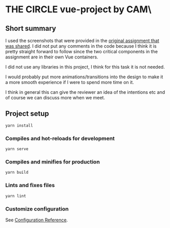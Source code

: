 # THE CIRCLE vue-project by CAM\

## Short summary

I used the screenshots that were provided in the [original assignment that was shared](https://github.com/HiCirqle/frontend-assignment-2022). I did not put any comments in the code because I think it is pretty straight forward to follow since the two critical components in the assignment are in their own Vue containers.

I did not use any libraries in this project, I think for this task it is not needed.

I would probably put more animations/transitions into the design to make it a more smooth experience if I were to spend more time on it.

I think in general this can give the reviewer an idea of the intentions etc and of course we can discuss more when we meet.

## Project setup
```
yarn install
```

### Compiles and hot-reloads for development
```
yarn serve
```

### Compiles and minifies for production
```
yarn build
```

### Lints and fixes files
```
yarn lint
```

### Customize configuration
See [Configuration Reference](https://cli.vuejs.org/config/).
